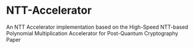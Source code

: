 # NTT-Accelerator
An NTT Accelerator implementation based on the High-Speed NTT-based Polynomial Multiplication Accelerator for Post-Quantum Cryptography Paper
